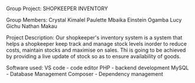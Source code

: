 Group Project: SHOPKEEPER INVENTORY

Group Members:
Crystal Kimalel
Paulette Mbaika
Einstein Ogamba
Lucy Gichu
Nathan Makau

Project Description:
Our shopkeeper's inventory system is a system that helps a shopkeeper keep track and manage stock levels inorder to reduce costs, maintain stocks and maximise on sales. Thi is going to be achieved by providing a live update of stock so as to ensure availability of goods.

Software used:
VS code - code editor
PHP - backend development
MySQL - Database Management
Composer - Dependency management




